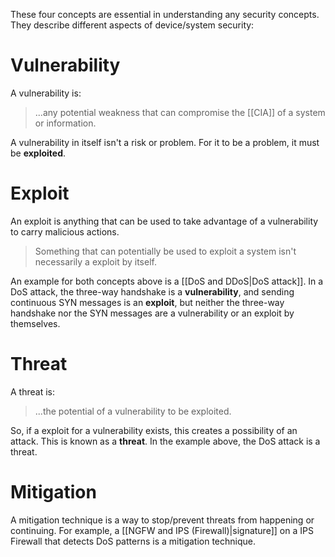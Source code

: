 These four concepts are essential in understanding any security concepts. They describe different aspects of device/system security:

# Vulnerability

A vulnerability is:
>...any potential weakness that can compromise the [[CIA]] of a system or information.

A vulnerability in itself isn't a risk or problem. For it to be a problem, it must be **exploited**.

# Exploit

An exploit is anything that can be used to take advantage of a vulnerability to carry malicious actions.

>Something that can potentially be used to exploit a system isn't necessarily a exploit by itself.

An example for both concepts above is a [[DoS and DDoS|DoS attack]]. In a DoS attack, the three-way handshake is a **vulnerability**, and sending continuous SYN messages is an **exploit**, but neither the three-way handshake nor the SYN messages are a vulnerability or an exploit by themselves.

# Threat

A threat is:

>...the potential of a vulnerability to be exploited.

So, if a exploit for a vulnerability exists, this creates a possibility of an attack. This is known as a **threat**. In the example above, the DoS attack is a threat.

# Mitigation

A mitigation technique is a way to stop/prevent threats from happening or continuing. For example, a [[NGFW and IPS (Firewall)|signature]] on a IPS Firewall that detects DoS patterns is a mitigation technique.

